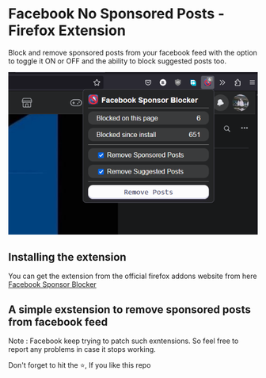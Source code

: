 # Facebook No Sponsored Posts - Firefox Extension

Block and remove sponsored posts from your facebook feed with the option to toggle it ON or OFF and the ability to block suggested posts too.

![Extension preview image](screenshots/extension-sc.png)

## Installing the extension

You can get the extension from the official firefox addons website from here [Facebook Sponsor Blocker](https://addons.mozilla.org/en-US/firefox/addon/fb-sponsor-blocker/)

## A simple exstension to remove sponsored posts from facebook feed

Note : Facebook keep trying to patch such exntensions. So feel free to report any problems in case it stops working.

Don't forget to hit the :star:, If you like this repo
